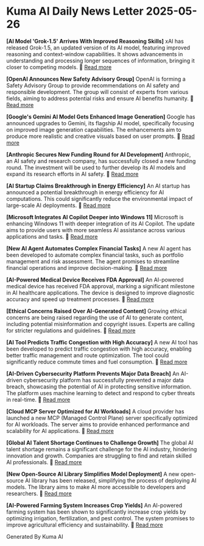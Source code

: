# Kuma AI Daily News Letter 2025-05-26 

**[AI Model 'Grok-1.5' Arrives With Improved Reasoning Skills]**
xAI has released Grok-1.5, an updated version of its AI model, featuring improved reasoning and context-window capabilities. It shows advancements in understanding and processing longer sequences of information, bringing it closer to competing models.
🔗 [Read more](https://www.example.com/grok15)

**[OpenAI Announces New Safety Advisory Group]**
OpenAI is forming a Safety Advisory Group to provide recommendations on AI safety and responsible development. The group will consist of experts from various fields, aiming to address potential risks and ensure AI benefits humanity.
🔗 [Read more](https://www.example.com/openai-safety)

**[Google's Gemini AI Model Gets Enhanced Image Generation]**
Google has announced upgrades to Gemini, its flagship AI model, specifically focusing on improved image generation capabilities. The enhancements aim to produce more realistic and creative visuals based on user prompts.
🔗 [Read more](https://www.example.com/gemini-image)

**[Anthropic Secures New Funding Round for AI Development]**
Anthropic, an AI safety and research company, has successfully closed a new funding round. The investment will be used to further develop its AI models and expand its research efforts in AI safety.
🔗 [Read more](https://www.example.com/anthropic-funding)

**[AI Startup Claims Breakthrough in Energy Efficiency]**
An AI startup has announced a potential breakthrough in energy efficiency for AI computations. This could significantly reduce the environmental impact of large-scale AI deployments.
🔗 [Read more](https://www.example.com/ai-energy)

**[Microsoft Integrates AI Copilot Deeper into Windows 11]**
Microsoft is enhancing Windows 11 with deeper integration of its AI Copilot. The update aims to provide users with more seamless AI assistance across various applications and tasks.
🔗 [Read more](https://www.example.com/copilot-windows11)

**[New AI Agent Automates Complex Financial Tasks]**
A new AI agent has been developed to automate complex financial tasks, such as portfolio management and risk assessment. The agent promises to streamline financial operations and improve decision-making.
🔗 [Read more](https://www.example.com/ai-finance)

**[AI-Powered Medical Device Receives FDA Approval]**
An AI-powered medical device has received FDA approval, marking a significant milestone in AI healthcare applications. The device is designed to improve diagnostic accuracy and speed up treatment processes.
🔗 [Read more](https://www.example.com/ai-medical)

**[Ethical Concerns Raised Over AI-Generated Content]**
Growing ethical concerns are being raised regarding the use of AI to generate content, including potential misinformation and copyright issues. Experts are calling for stricter regulations and guidelines.
🔗 [Read more](https://www.example.com/ai-ethics)

**[AI Tool Predicts Traffic Congestion with High Accuracy]**
A new AI tool has been developed to predict traffic congestion with high accuracy, enabling better traffic management and route optimization. The tool could significantly reduce commute times and fuel consumption.
🔗 [Read more](https://www.example.com/ai-traffic)

**[AI-Driven Cybersecurity Platform Prevents Major Data Breach]**
An AI-driven cybersecurity platform has successfully prevented a major data breach, showcasing the potential of AI in protecting sensitive information. The platform uses machine learning to detect and respond to cyber threats in real-time.
🔗 [Read more](https://www.example.com/ai-cybersecurity)

**[Cloud MCP Server Optimized for AI Workloads]**
A cloud provider has launched a new MCP (Managed Control Plane) server specifically optimized for AI workloads. The server aims to provide enhanced performance and scalability for AI applications.
🔗 [Read more](https://www.example.com/ai-mcp)

**[Global AI Talent Shortage Continues to Challenge Growth]**
The global AI talent shortage remains a significant challenge for the AI industry, hindering innovation and growth. Companies are struggling to find and retain skilled AI professionals.
🔗 [Read more](https://www.example.com/ai-talent)

**[New Open-Source AI Library Simplifies Model Deployment]**
A new open-source AI library has been released, simplifying the process of deploying AI models. The library aims to make AI more accessible to developers and researchers.
🔗 [Read more](https://www.example.com/ai-opensource)

**[AI-Powered Farming System Increases Crop Yields]**
An AI-powered farming system has been shown to significantly increase crop yields by optimizing irrigation, fertilization, and pest control. The system promises to improve agricultural efficiency and sustainability.
🔗 [Read more](https://www.example.com/ai-farming)

Generated By Kuma AI